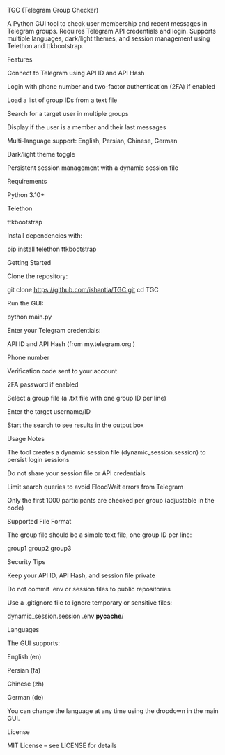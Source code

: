 TGC (Telegram Group Checker)

A Python GUI tool to check user membership and recent messages in Telegram groups. Requires Telegram API credentials and login. Supports multiple languages, dark/light themes, and session management using Telethon and ttkbootstrap.

Features

Connect to Telegram using API ID and API Hash

Login with phone number and two-factor authentication (2FA) if enabled

Load a list of group IDs from a text file

Search for a target user in multiple groups

Display if the user is a member and their last messages

Multi-language support: English, Persian, Chinese, German

Dark/light theme toggle

Persistent session management with a dynamic session file

Requirements

Python 3.10+

Telethon

ttkbootstrap

Install dependencies with:

pip install telethon ttkbootstrap

Getting Started

Clone the repository:

git clone https://github.com/ishantia/TGC.git
cd TGC


Run the GUI:

python main.py


Enter your Telegram credentials:

API ID and API Hash (from my.telegram.org
)

Phone number

Verification code sent to your account

2FA password if enabled

Select a group file (a .txt file with one group ID per line)

Enter the target username/ID

Start the search to see results in the output box

Usage Notes

The tool creates a dynamic session file (dynamic_session.session) to persist login sessions

Do not share your session file or API credentials

Limit search queries to avoid FloodWait errors from Telegram

Only the first 1000 participants are checked per group (adjustable in the code)

Supported File Format

The group file should be a simple text file, one group ID per line:

group1
group2
group3

Security Tips

Keep your API ID, API Hash, and session file private

Do not commit .env or session files to public repositories

Use a .gitignore file to ignore temporary or sensitive files:

dynamic_session.session
.env
__pycache__/

Languages

The GUI supports:

English (en)

Persian (fa)

Chinese (zh)

German (de)

You can change the language at any time using the dropdown in the main GUI.

License

MIT License – see LICENSE
 for details
